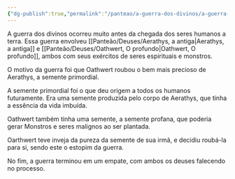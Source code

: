 ```yaml
---
{"dg-publish":true,"permalink":"/panteao/a-guerra-dos-divinos/a-guerra-dos-divinos/"}
---
```




A guerra dos divinos ocorreu muito antes da chegada dos seres humanos a terra. Essa guerra envolveu [[Panteão/Deuses/Aerathys, a antiga\|Aerathys, a antiga]] e [[Panteão/Deuses/Oathwert, O profundo\|Oathwert, O profundo]], ambos com seus exércitos de seres espirituais e monstros. 

O motivo da guerra foi que Oathwert roubou o bem mais precioso de Aerathys, a semente primordial. 

A semente primordial foi o que deu origem a todos os humanos futuramente. Era uma semente produzida pelo corpo de Aerathys, que tinha a essência da vida imbuída. 

Oathwert também tinha uma semente, a semente profana, que poderia gerar Monstros e seres malignos ao ser plantada. 

Oarthwert teve inveja da pureza da semente de sua irmã, e decidiu roubá-la para si, sendo este o estopim da guerra. 

No fim, a guerra terminou em um empate, com ambos os deuses falecendo no processo. 

